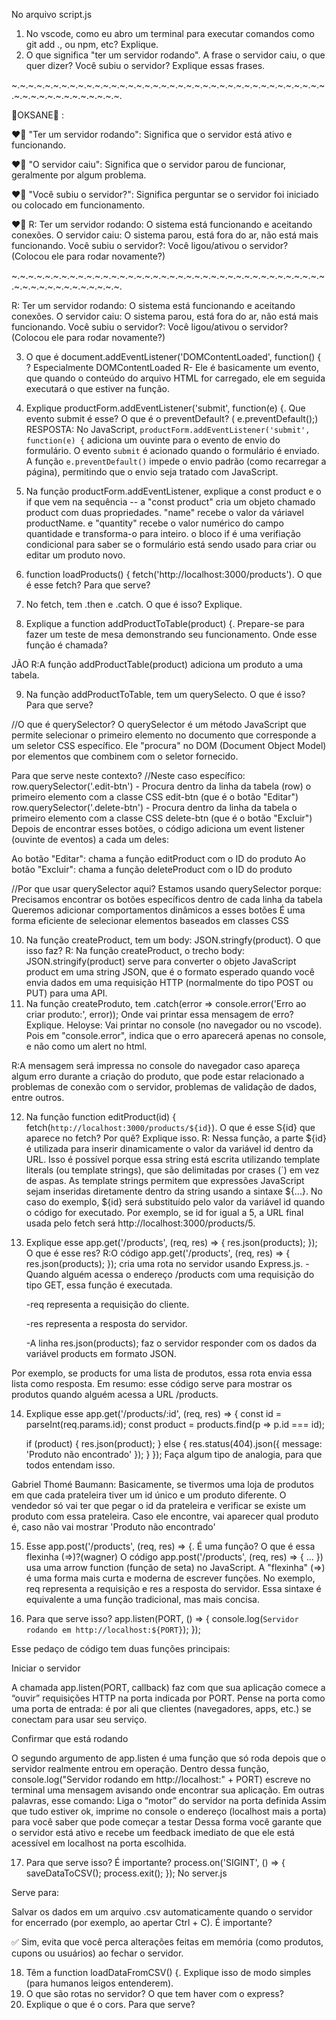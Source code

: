 No arquivo script.js

1) No vscode, como eu abro um terminal para executar comandos como git add ., ou npm, etc? Explique.
2) O que significa "ter um servidor rodando". A frase o servidor caiu, o que quer dizer? Você subiu o servidor? Explique essas frases.

~.~.~.~.~.~.~.~.~.~.~.~.~.~.~.~.~.~.~.~.~.~.~.~.~.~.~.~.~.~.~.~.~.~.~.~.~.~.~.~.~.~.~.~.~.~.~.~.~.~.~.

💙OKSANE💙 :

❤️💙 "Ter um servidor rodando": Significa que o servidor está ativo e funcionando.

❤️💙 "O servidor caiu": Significa que o servidor parou de funcionar, geralmente por algum problema.

❤️💙 "Você subiu o servidor?": Significa perguntar se o servidor foi iniciado ou colocado em   funcionamento.


❤️💙 R: Ter um servidor rodando: O sistema está funcionando e aceitando conexões.
O servidor caiu: O sistema parou, está fora do ar, não está mais funcionando.
Você subiu o servidor?: Você ligou/ativou o servidor? (Colocou ele para rodar novamente?)


~.~.~.~.~.~.~.~.~.~.~.~.~.~.~.~.~.~.~.~.~.~.~.~.~.~.~.~.~.~.~.~.~.~.~.~.~.~.~.~.~.~.~.~.~.~.~.~.~.~.~.

R: Ter um servidor rodando: O sistema está funcionando e aceitando conexões.
O servidor caiu: O sistema parou, está fora do ar, não está mais funcionando.
Você subiu o servidor?: Você ligou/ativou o servidor? (Colocou ele para rodar novamente?)

3) O que é document.addEventListener('DOMContentLoaded', function() { ? Especialmente DOMContentLoaded
R- Ele é basicamente um evento, que quando o conteúdo do arquivo HTML for carregado, ele em seguida executará o que estiver na função.

4) Explique  productForm.addEventListener('submit', function(e) {. Que evento submit é esse? O que é o preventDefault? ( e.preventDefault();)
RESPOSTA: No JavaScript, `productForm.addEventListener('submit', function(e) {` adiciona um ouvinte para o evento de envio do formulário. O evento `submit` é acionado quando o formulário é enviado. A função `e.preventDefault()` impede o envio padrão (como recarregar a página), permitindo que o envio seja tratado com JavaScript.

5) Na função productForm.addEventListener, explique a const product e o if que vem na sequência
 -- a "const product" cria um objeto chamado product com duas propriedades. "name" recebe o valor da váriavel productName. e "quantity" recebe o valor numérico do campo quantidade e transforma-o para inteiro. o bloco if é uma verifiação condicional para saber se o formulário está sendo usado para criar ou editar um produto novo.

6)  function loadProducts() {
        fetch('http://localhost:3000/products'). O que é esse fetch? Para que serve?
7) No fetch, tem .then e .catch. O que é isso? Explique.
8) Explique a function addProductToTable(product) {. Prepare-se para fazer um teste de mesa demonstrando seu funcionamento. Onde esse função é chamada?

JÃO
R:A função addProductTable(product) adiciona um produto a uma tabela.

9) Na função addProductToTable, tem um querySelecto. O que é isso? Para que serve?

//O que é querySelector? 
O querySelector é um método JavaScript que permite selecionar o primeiro elemento no documento que corresponde a um seletor CSS específico. Ele "procura" no DOM (Document Object Model) por elementos que combinem com o seletor fornecido.

Para que serve neste contexto?
//Neste caso específico:
  row.querySelector('.edit-btn') - Procura dentro da linha da tabela (row) o primeiro elemento com a classe CSS edit-btn (que é o botão "Editar")
  row.querySelector('.delete-btn') - Procura dentro da linha da tabela o primeiro elemento com a classe CSS delete-btn (que é o botão "Excluir")
  Depois de encontrar esses botões, o código adiciona um event listener (ouvinte de eventos) a cada um deles:

Ao botão "Editar": chama a função editProduct com o ID do produto
Ao botão "Excluir": chama a função deleteProduct com o ID do produto

//Por que usar querySelector aqui?
Estamos usando querySelector porque:
Precisamos encontrar os botões específicos dentro de cada linha da tabela
Queremos adicionar comportamentos dinâmicos a esses botões
É uma forma eficiente de selecionar elementos baseados em classes CSS

10) Na função createProduct, tem um body: JSON.stringfy(product). O que isso faz?
    R: Na função createProduct, o trecho body: JSON.stringify(product) serve para converter o objeto JavaScript product em uma string JSON, que é o formato esperado quando você envia dados em uma requisição HTTP (normalmente do tipo POST ou PUT) para uma API.
11) Na função createProduto, tem .catch(error => console.error('Erro ao criar produto:', error)); Onde vai printar essa mensagem de erro? Explique.
Heloyse: Vai printar no console (no navegador ou no vscode). 
Pois em "console.error", indica que o erro aparecerá apenas no console, e não como um alert no html.

R:A mensagem será impressa no console do navegador caso apareça algum erro durante a criação do produto, que pode estar relacionado a problemas de conexão com o servidor, problemas de validação de dados, entre outros.

12) Na função function editProduct(id) {
        fetch(`http://localhost:3000/products/${id}`). O que é esse S{id} que aparece no fetch? Por quê? Explique isso.
    R: Nessa função, a parte \${id} é utilizada para inserir dinamicamente o valor da variável id dentro da URL. Isso é possível porque essa string está escrita utilizando template literals (ou template strings), que são delimitadas por crases (`) em vez de aspas.
    As template strings permitem que expressões JavaScript sejam inseridas diretamente dentro da string usando a sintaxe ${...}. No caso do exemplo, ${id} será substituído pelo valor da variável id quando o código for executado. Por exemplo, se id for igual a 5, a URL final usada pelo fetch será http://localhost:3000/products/5.    
    
13) Explique esse app.get('/products', (req, res) => {
    res.json(products);
});
O que é esse res? 
R:O código app.get('/products', (req, res) => { res.json(products); }); cria uma rota no servidor usando Express.js.
    -Quando alguém acessa o endereço /products com uma requisição do tipo GET, essa função é executada.

    -req representa a requisição do cliente.

    -res representa a resposta do servidor.

    -A linha res.json(products); faz o servidor responder com os dados da variável products em formato JSON.

Por exemplo, se products for uma lista de produtos, essa rota envia essa lista como resposta.
Em resumo: esse código serve para mostrar os produtos quando alguém acessa a URL /products.

14) Explique esse app.get('/products/:id', (req, res) => {
    const id = parseInt(req.params.id);
    const product = products.find(p => p.id === id);

    if (product) {
        res.json(product);
    } else {
        res.status(404).json({ message: 'Produto não encontrado' });
    }
});
Faça algum tipo de analogia, para que todos entendam isso.

Gabriel Thomé Baumann: Basicamente, se tivermos uma loja de produtos em que cada prateleira tiver um id único e um produto diferente. 
O vendedor só vai ter que pegar o id da prateleira e verificar se existe um produto com essa prateleira. Caso ele encontre, 
vai aparecer qual produto é, caso não vai mostrar 'Produto não encontrado'

15) Esse app.post('/products', (req, res) => {. É uma função? O que é essa flexinha (=>)?(wagner)
O código app.post('/products', (req, res) => { ... }) usa uma arrow function (função de seta) no JavaScript. A "flexinha" (=>) é uma 
forma mais curta e moderna de escrever funções. No exemplo, req representa a requisição e res a resposta do servidor. Essa sintaxe é
equivalente a uma função tradicional, mas mais concisa.



16) Para que serve isso?
     app.listen(PORT, () => {
    console.log(`Servidor rodando em http://localhost:${PORT}`);
});

Esse pedaço de código tem duas funções principais:

Iniciar o servidor

A chamada app.listen(PORT, callback) faz com que sua aplicação comece a “ouvir” requisições HTTP na porta indicada por PORT.
Pense na porta como uma porta de entrada: é por ali que clientes (navegadores, apps, etc.) se conectam para usar seu serviço.

Confirmar que está rodando

O segundo argumento de app.listen é uma função que só roda depois que o servidor realmente entrou em operação.
Dentro dessa função, console.log("Servidor rodando em http://localhost:" + PORT) escreve no terminal uma mensagem avisando onde encontrar sua aplicação.
Em outras palavras, esse comando:
Liga o “motor” do servidor na porta definida
Assim que tudo estiver ok, imprime no console o endereço (localhost mais a porta) para você saber que pode começar a testar
Dessa forma você garante que o servidor está ativo e recebe um feedback imediato de que ele está acessível em localhost na porta escolhida.

17) Para que serve isso? É importante?
 process.on('SIGINT', () => {
    saveDataToCSV();
    process.exit();
});
No server.js

Serve para:

Salvar os dados em um arquivo .csv automaticamente quando o servidor for encerrado (por exemplo, ao apertar Ctrl + C).
É importante?

✅ Sim, evita que você perca alterações feitas em memória (como produtos, cupons ou usuários) ao fechar o servidor.

18) Têm a function loadDataFromCSV() {. Explique isso de modo simples (para humanos leigos entenderem).
19) O que são rotas no servidor? O que tem haver com o express?
20) Explique o que é o cors. Para que serve? 
